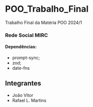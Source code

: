 # POO_Trabalho_Final
Trabalho Final da Matéria POO 2024/1  
### Rede Social MIRC

#### Dependências:
- prompt-sync;
- zod;
- date-fns
## Integrantes
- João Vitor
- Rafael L. Martins